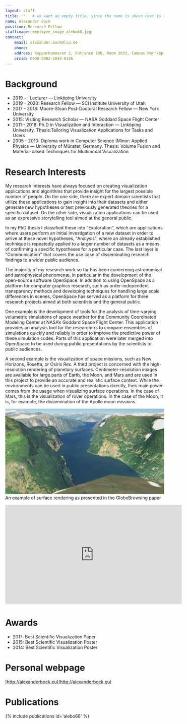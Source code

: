 ```yaml
---
layout: staff
title: ''   # we want an empty title, since the name is shown next to the image
name: Alexander Bock
position: Research Fellow
staffimage: employee_image_alebo68.jpg
contact:
    email: alexander.bock@liu.se
    phone:
    address: Kopparhammaren 2, Entrance 10B, Room 2033, Campus Norrköping
    orcid: 0000-0002-2849-6146
---
```


# Background
- 2019 -  : Lecturer — Linköping University
- 2019 - 2020: Research Fellow — SCI Institute University of Utah
- 2017 - 2018: Moore-Sloan Post-Doctoral Research Fellow — New York University
- 2015: Visiting Research Scholar — NASA Goddard Space Flight Center
- 2011 - 2018: Ph.D in Visualization and Interaction — Linköping University. Thesis:Tailoring Visualization Applications for Tasks and Users
- 2005 - 2010: Diploma work in Computer Science (Minor: Applied Physics — University of Münster, Germany. Thesis: Volume Fusion and Material-based Techniques for Multimodal Visualization

# Research Interests

My research interests have always focused on creating visualization applications and algorithms that provide insight for the largest possible number of people. On the one side, there are expert domain scientists that utilize these applications to gain insight into their datasets and either generate new hypotheses or test previously generated theories for a specific dataset. On the other side, visualization applications can be used as an expressive storytelling tool aimed at the general public.

In my PhD thesis I classified these into “Exploration", which are applications where users perform an initial investigation of a new dataset in order to arrive at these novel hypotheses, "Analysis", where an already established technique is repeatedly applied to a larger number of datasets as a means of confirming a specific hypotheses for a particular case. The last layer is "Communication" that covers the use case of disseminating research findings to a wider public audience.

The majority of my research work so far has been concerning astronomical and astrophysical phenomenæ, in particular in the development of the open-source software OpenSpace. In addition to using OpenSpace as a platform for computer graphics research, such as order-independent transparency methods and developing techniques for handling large scale differences in scenes, OpenSpace has served as a platform for three research projects aimed at both scientists and the general public.

One example is the development of tools for the analysis of time-varying volumetric simulations of space weather for the Community Coordinated Modeling Center at NASA’s Goddard Space Flight Center. This application provides an analysis tool for the researchers to compare ensembles of simulations quickly and reliably in order to improve the predictive power of these simulation codes. Parts of this application were later merged into OpenSpace to be used during public presentations by the scientists to public audiences.

A second example is the visualization of space missions, such as New Horizons, Rosetta, or Osiris Rex. A third project is concerned with the high-resolution rendering of planetary surfaces. Centimeter-resolution images are available for large parts of Earth, the Moon, and Mars and are used in this project to provide an accurate and realistic surface context. While the environments can be used in public presentations directly, their main power comes from the usage when visualizing surface operations. In the case of Mars, this is the visualization of rover operations. In the case of the Moon, it is, for example, the dissemination of the Apollo moon missions.

 ![Earth fjord.png](/images/alebo68/earth_fjord.png)
 An example of surface rendering as presented in the GlobeBrowsing paper

<iframe width="560" height="315" src="https://www.youtube.com/embed/rDDjcxBP6ag" frameborder="0" allow="accelerometer; autoplay; clipboard-write; encrypted-media; gyroscope; picture-in-picture" allowfullscreen></iframe>

# Awards
- 2017: Best Scientific Visualization Paper 
- 2015: Best Scientific Visualization Poster
- 2014: Best Scientific Visualization Poster 

# Personal webpage
[http://alexanderbock.eu](http://alexanderbock.eu)

# Publications
{% include publications id='alebo68' %}
